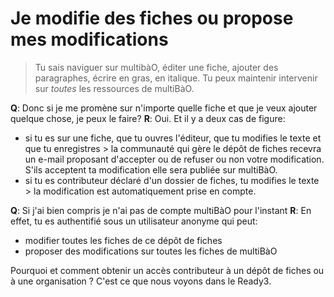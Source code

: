 # Je modifie des fiches ou propose mes modifications

> Tu sais naviguer sur multibàO, éditer une fiche, ajouter des paragraphes, écrire en gras, en italique. Tu peux maintenir intervenir sur *toutes* les ressources de multiBàO.

**Q**: Donc si je me promène sur n'importe quelle fiche et que je veux ajouter quelque chose, je peux le faire?
**R**: Oui. Et il y a deux cas de figure:
 * si tu es sur une fiche, que tu ouvres l'éditeur, que tu modifies le texte et que tu enregistres > la communauté qui gère le dépôt de fiches recevra un e-mail proposant d'accepter ou de refuser ou non votre modification. S'ils acceptent ta modification elle sera publiée sur multiBàO.
 * si tu es contributeur déclaré d'un dossier de fiches, tu modifies le texte > la modification est automatiquement prise en compte. 
 
**Q**: Si j'ai bien compris je n'ai pas de compte multiBàO pour l'instant
**R**: En effet, tu es authentifié sous un utilisateur anonyme qui peut: 
 * modifier toutes les fiches de ce dépôt de fiches
 * proposer des modifications sur toutes les fiches de multiBàO

Pourquoi et comment obtenir un accès contributeur à un dépôt de fiches ou à une organisation ? C'est ce que nous voyons dans le Ready3.
